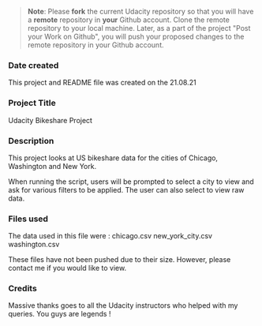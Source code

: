 >**Note**: Please **fork** the current Udacity repository so that you will have a **remote** repository in **your** Github account. Clone the remote repository to your local machine. Later, as a part of the project "Post your Work on Github", you will push your proposed changes to the remote repository in your Github account.

### Date created
This project and README file was created on the 21.08.21

### Project Title
Udacity Bikeshare Project

### Description
This project looks at US bikeshare data for the cities of Chicago, Washington and New York. 

When running the script, users will be prompted to select a city to view and ask for various filters to be applied. The user can also select to view raw data.

### Files used
The data used in this file were :
chicago.csv
new_york_city.csv
washington.csv

These files have not been pushed due to their size. However, please contact me if you would like to view. 

### Credits
Massive thanks goes to all the Udacity instructors who helped with my queries. You guys are legends !

